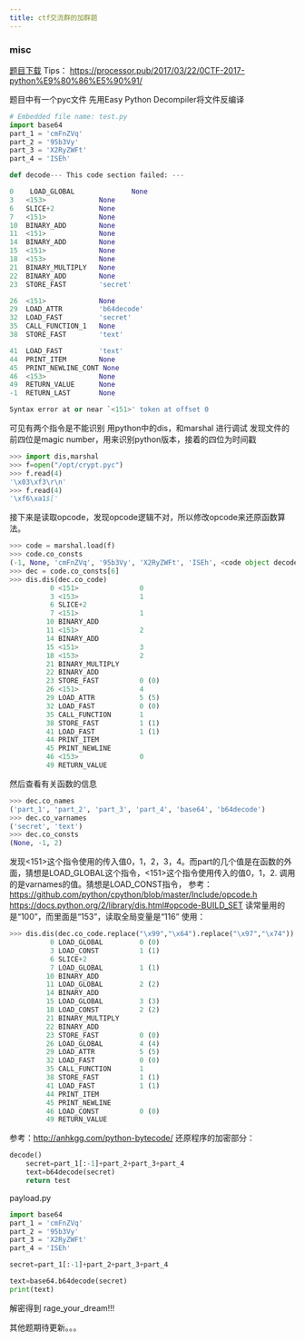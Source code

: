```yaml
---
title: ctf交流群的加群题
---
```

### misc
[题目下载](https://pan.baidu.com/s/14YsPdaY5J7iM05Yn11Q8rQ)
Tips：
https://processor.pub/2017/03/22/0CTF-2017-python%E9%80%86%E5%90%91/

题目中有一个pyc文件
先用Easy Python Decompiler将文件反编译

```python
# Embedded file name: test.py
import base64
part_1 = 'cmFnZVq'
part_2 = '95b3Vy'
part_3 = 'X2RyZWFt'
part_4 = 'ISEh'

def decode--- This code section failed: ---

0	 LOAD_GLOBAL              None
3	<153>             None
6	SLICE+2           None
7	<151>             None
10	BINARY_ADD        None
11	<151>             None
14	BINARY_ADD        None
15	<151>             None
18	<153>             None
21	BINARY_MULTIPLY   None
22	BINARY_ADD        None
23	STORE_FAST        'secret'

26	<151>             None
29	LOAD_ATTR         'b64decode'
32	LOAD_FAST         'secret'
35	CALL_FUNCTION_1   None
38	STORE_FAST        'text'

41	LOAD_FAST         'text'
44	PRINT_ITEM        None
45	PRINT_NEWLINE_CONT None
46	<153>             None
49	RETURN_VALUE      None
-1	RETURN_LAST       None

Syntax error at or near `<151>' token at offset 0
```
可见有两个指令是不能识别
用python中的dis，和marshal 进行调试
发现文件的前四位是magic number，用来识别python版本，接着的四位为时间戳
```python
>>> import dis,marshal
>>> f=open("/opt/crypt.pyc")
>>> f.read(4)
'\x03\xf3\r\n'
>>> f.read(4)
'\xf6\xa1$['
```
接下来是读取opcode，发现opcode逻辑不对，所以修改opcode来还原函数算法。
```python
>>> code = marshal.load(f)
>>> code.co_consts
(-1, None, 'cmFnZVq', '95b3Vy', 'X2RyZWFt', 'ISEh', <code object decode at 0x7fb03916ca30, file "test.py", line 14>)
>>> dec = code.co_consts[6]
>>> dis.dis(dec.co_code)
          0 <151>               0
          3 <153>               1
          6 SLICE+2
          7 <151>               1
         10 BINARY_ADD
         11 <151>               2
         14 BINARY_ADD
         15 <151>               3
         18 <153>               2
         21 BINARY_MULTIPLY
         22 BINARY_ADD
         23 STORE_FAST          0 (0)
         26 <151>               4
         29 LOAD_ATTR           5 (5)
         32 LOAD_FAST           0 (0)
         35 CALL_FUNCTION       1
         38 STORE_FAST          1 (1)
         41 LOAD_FAST           1 (1)
         44 PRINT_ITEM
         45 PRINT_NEWLINE
         46 <153>               0
         49 RETURN_VALUE
```
然后查看有关函数的信息
```python
>>> dec.co_names
('part_1', 'part_2', 'part_3', 'part_4', 'base64', 'b64decode')
>>> dec.co_varnames
('secret', 'text')
>>> dec.co_consts
(None, -1, 2)
```
发现<151>这个指令使用的传入值0，1，2，3，4。而part的几个值是在函数的外面，猜想是LOAD_GLOBAL这个指令，<151>这个指令使用传入的值0，1，2. 调用的是varnames的值。猜想是LOAD_CONST指令，
参考：https://github.com/python/cpython/blob/master/Include/opcode.h
https://docs.python.org/2/library/dis.html#opcode-BUILD_SET
读常量用的是“100”，而里面是“153”，读取全局变量是“116”
使用：
```python
>>> dis.dis(dec.co_code.replace("\x99","\x64").replace("\x97","\x74"))
          0 LOAD_GLOBAL         0 (0)
          3 LOAD_CONST          1 (1)
          6 SLICE+2
          7 LOAD_GLOBAL         1 (1)
         10 BINARY_ADD
         11 LOAD_GLOBAL         2 (2)
         14 BINARY_ADD
         15 LOAD_GLOBAL         3 (3)
         18 LOAD_CONST          2 (2)
         21 BINARY_MULTIPLY
         22 BINARY_ADD
         23 STORE_FAST          0 (0)
         26 LOAD_GLOBAL         4 (4)
         29 LOAD_ATTR           5 (5)
         32 LOAD_FAST           0 (0)
         35 CALL_FUNCTION       1
         38 STORE_FAST          1 (1)
         41 LOAD_FAST           1 (1)
         44 PRINT_ITEM
         45 PRINT_NEWLINE
         46 LOAD_CONST          0 (0)
         49 RETURN_VALUE
```
参考：http://anhkgg.com/python-bytecode/
还原程序的加密部分：
```python
decode()
	secret=part_1[:-1]+part_2+part_3+part_4
	text=b64decode(secret)
	return test
```
payload.py
```python
import base64
part_1 = 'cmFnZVq'
part_2 = '95b3Vy'
part_3 = 'X2RyZWFt'
part_4 = 'ISEh'

secret=part_1[:-1]+part_2+part_3+part_4

text=base64.b64decode(secret)
print(text)
```
解密得到
rage_your_dream!!!

其他题期待更新。。。